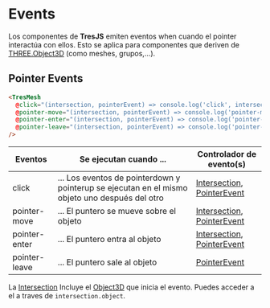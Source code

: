 # Events

Los componentes de **TresJS** emiten eventos when cuando el pointer interactúa con ellos. Esto se aplica para componentes que deriven de [THREE.Object3D](https://threejs.org/docs/index.html?q=object#api/en/core/Object3D) (como meshes, grupos,...).

<StackBlitzEmbed project-id="tresjs-events" />

## Pointer Events

```html
<TresMesh
  @click="(intersection, pointerEvent) => console.log('click', intersection, pointerEvent)"
  @pointer-move="(intersection, pointerEvent) => console.log('pointer-move', intersection, pointerEvent)"
  @pointer-enter="(intersection, pointerEvent) => console.log('pointer-enter', intersection, pointerEvent)"
  @pointer-leave="(intersection, pointerEvent) => console.log('pointer-leave', pointerEvent)"
/>
```

| Eventos       | Se ejecutan cuando ...                                                                         | Controlador de evento(s)                                                                                                                                                                              |
| ------------- | ---------------------------------------------------------------------------------------------- | ----------------------------------------------------------------------------------------------------------------------------------------------------------------------------------------------------- |
| click         | ... Los eventos de pointerdown y pointerup se ejecutan en el mismo objeto uno después del otro | [Intersection](https://github.com/DefinitelyTyped/DefinitelyTyped/blob/master/types/three/src/core/Raycaster.d.ts#L16), [PointerEvent](https://developer.mozilla.org/en-US/docs/Web/API/PointerEvent) |
| pointer-move  | ... El puntero se mueve sobre el objeto                                                        | [Intersection](https://github.com/DefinitelyTyped/DefinitelyTyped/blob/master/types/three/src/core/Raycaster.d.ts#L16), [PointerEvent](https://developer.mozilla.org/en-US/docs/Web/API/PointerEvent) |
| pointer-enter | ... El puntero entra al objeto                                                                 | [Intersection](https://github.com/DefinitelyTyped/DefinitelyTyped/blob/master/types/three/src/core/Raycaster.d.ts#L16), [PointerEvent](https://developer.mozilla.org/en-US/docs/Web/API/PointerEvent) |
| pointer-leave | ... El puntero sale al objeto                                                                  | [PointerEvent](https://developer.mozilla.org/en-US/docs/Web/API/PointerEvent)                                                                                                                         |

La [Intersection](https://github.com/DefinitelyTyped/DefinitelyTyped/blob/master/types/three/src/core/Raycaster.d.ts#L16) Incluye el [Object3D](https://threejs.org/docs/index.html?q=object#api/en/core/Object3D) que inicia el evento. Puedes acceder a el a traves de `intersection.object`.
